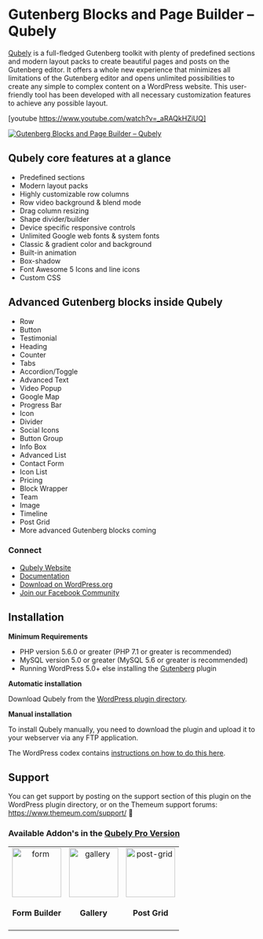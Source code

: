 #  Gutenberg Blocks and Page Builder – Qubely   

[Qubely](https://wordpress.org/plugins/qubely/) is a full-fledged Gutenberg toolkit with plenty of predefined sections and modern layout packs to create beautiful pages and posts on the Gutenberg editor. It offers a whole new experience that minimizes all limitations of the Gutenberg editor and opens unlimited possibilities to create any simple to complex content on a WordPress website. This user-friendly tool has been developed with all necessary customization features to achieve any possible layout.


[youtube https://www.youtube.com/watch?v=_aRAQkHZiUQ]

[![Gutenberg Blocks and Page Builder – Qubely ](https://ps.w.org/qubely/assets/banner-1544x500.png?rev=2111259)](https://wordpress.org/plugins/qubely/)

## Qubely core features at a glance 

* Predefined sections
* Modern layout packs
* Highly customizable row columns
* Row video background & blend mode
* Drag column resizing
* Shape divider/builder
* Device specific responsive controls
* Unlimited Google web fonts & system fonts
* Classic & gradient color and background
* Built-in animation
* Box-shadow
* Font Awesome 5 Icons and line icons
* Custom CSS

## Advanced Gutenberg blocks inside Qubely 

* Row
* Button
* Testimonial
* Heading
* Counter
* Tabs
* Accordion/Toggle
* Advanced Text
* Video Popup
* Google Map
* Progress Bar
* Icon
* Divider
* Social Icons
* Button Group
* Info Box
* Advanced List
* Contact Form
* Icon List
* Pricing
* Block Wrapper
* Team
* Image
* Timeline
* Post Grid
* More advanced Gutenberg blocks coming

### Connect
-   [Qubely Website](https://qubely.io/)
-   [Documentation](https://www.themeum.com/docs/qubely-introduction/)
-   [Download on WordPress.org](https://wordpress.org/plugins/qubely/)
-   [Join our Facebook Community](https://facebook.com/groups/coblocks)



## Installation 

**Minimum Requirements**

* PHP version 5.6.0 or greater (PHP 7.1 or greater is recommended)
* MySQL version 5.0 or greater (MySQL 5.6 or greater is recommended)
* Running WordPress 5.0+ else installing the [Gutenberg](https://wordpress.org/plugins/gutenberg/) plugin 

**Automatic installation**

Download Qubely from the [WordPress plugin directory](https://wordpress.org/plugins/qubely/).

**Manual installation**

To install Qubely manually, you need to download the plugin and upload it to your webserver via any FTP application.

The WordPress codex contains [instructions on how to do this here](https://codex.wordpress.org/Managing_Plugins#Manual_Plugin_Installation).

## Support

You can get support by posting on the support section of this plugin on the WordPress plugin directory, or on the Themeum support forums: https://www.themeum.com/support/ 🙂

### Available Addon's in the [Qubely Pro Version](https://www.themeum.com/product/qubely)


<table>

<tr>

<td align="center">
<img src="https://www.themeum.com/wp-content/uploads/2019/10/block-form.svg" alt="form" height="100px" >
<h4>Form Builder</h4>
</td>

<td align="center">
<img src="https://www.themeum.com/wp-content/uploads/2019/10/block-gallery.svg" alt="gallery" height="100px" >
<h4>Gallery</h4>
</td>

<td align="center">
<img src="https://www.themeum.com/wp-content/uploads/2019/09/post-grid-block.svg" alt="post-grid" height="100px" >
<h4>Post Grid</h4>
</tr>



</table>
